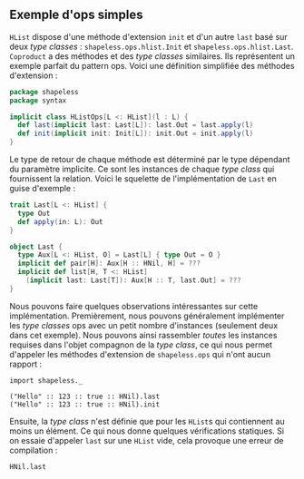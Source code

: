 ## Exemple d'ops simples

`HList` dispose d'une méthode d'extension `init`
et d'un autre `last` basé sur deux *type classes* :
`shapeless.ops.hlist.Init` et
`shapeless.ops.hlist.Last`.
`Coproduct` a des méthodes et des *type classes* similaires.
Ils représentent un exemple parfait du pattern ops.
Voici une définition simplifiée des méthodes d'extension :

```scala
package shapeless
package syntax

implicit class HListOps[L <: HList](l : L) {
  def last(implicit last: Last[L]): last.Out = last.apply(l)
  def init(implicit init: Init[L]): init.Out = init.apply(l)
}
```

Le type de retour de chaque méthode est déterminé par le type dépendant du paramètre implicite.
Ce sont les instances de chaque *type class* qui fournissent la relation.
Voici le squelette de l'implémentation de `Last` en guise d'exemple :

```scala
trait Last[L <: HList] {
  type Out
  def apply(in: L): Out
}

object Last {
  type Aux[L <: HList, O] = Last[L] { type Out = O }
  implicit def pair[H]: Aux[H :: HNil, H] = ???
  implicit def list[H, T <: HList]
    (implicit last: Last[T]): Aux[H :: T, last.Out] = ???
}
```

Nous pouvons faire quelques observations intéressantes sur cette implémentation.
Premièrement, nous pouvons généralement implémenter les *type classes*
ops avec un petit nombre d'instances (seulement deux dans cet exemple).
Nous pouvons ainsi rassembler *toutes* les instances requises dans l'objet compagnon de la *type class*,
ce qui nous permet d'appeler les méthodes d'extension de `shapeless.ops` qui n'ont aucun rapport :

```tut:book:silent
import shapeless._
```

```tut:book
("Hello" :: 123 :: true :: HNil).last
("Hello" :: 123 :: true :: HNil).init
```

Ensuite, la *type class* n'est définie que pour les `HList`s qui contiennent au moins un élément.
Ce qui nous donne quelques vérifications statiques.
Si on essaie d'appeler `last` sur une `HList` vide,
cela provoque une erreur de compilation :


```tut:book:fail
HNil.last
```
